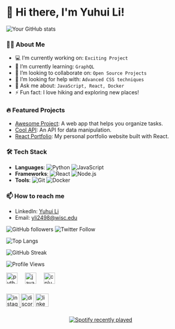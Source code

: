 ###
# 👋 Hi there, I'm Yuhui Li!


![Your GitHub stats](https://github-readme-stats.vercel.app/api?username=johndoe&show_icons=true&theme=radical)

### 👨‍💻 About Me
- 💻 I’m currently working on: `Exciting Project`
- 🌱 I’m currently learning: `GraphQL`
- 👯 I’m looking to collaborate on: `Open Source Projects`
- 🤔 I’m looking for help with: `Advanced CSS techniques`
- 💬 Ask me about: `JavaScript, React, Docker`
- ⚡ Fun fact: I love hiking and exploring new places!

### 🔥 Featured Projects
- [Awesome Project](https://github.com/johndoe/awesome-project): A web app that helps you organize tasks.
- [Cool API](https://github.com/johndoe/cool-api): An API for data manipulation.
- [React Portfolio](https://github.com/johndoe/react-portfolio): My personal portfolio website built with React.

### 🛠 Tech Stack
- **Languages**: ![Python](https://img.shields.io/badge/Python-3670A0?style=for-the-badge&logo=python&logoColor=ffdd54) ![JavaScript](https://img.shields.io/badge/JavaScript-323330?style=for-the-badge&logo=javascript&logoColor=F7DF1E)
- **Frameworks**: ![React](https://img.shields.io/badge/React-20232A?style=for-the-badge&logo=react&logoColor=61DAFB) ![Node.js](https://img.shields.io/badge/Node.js-43853D?style=for-the-badge&logo=node.js&logoColor=white)
- **Tools**: ![Git](https://img.shields.io/badge/-Git-F05032?style=for-the-badge&logo=git&logoColor=white) ![Docker](https://img.shields.io/badge/Docker-2496ED?style=for-the-badge&logo=docker&logoColor=white)

### 📫 How to reach me
- LinkedIn: [Yuhui Li]((https://www.linkedin.com/in/yuhuili2026/))
- Email: [yli2498@wisc.edu](mailto:johndoe@example.com)

![GitHub followers](https://img.shields.io/github/followers/johndoe?style=social) ![Twitter Follow](https://img.shields.io/twitter/follow/johndoe?style=social)

![Top Langs](https://github-readme-stats.vercel.app/api/top-langs/?username=johndoe&layout=compact&theme=radical)

![GitHub Streak](https://github-readme-streak-stats.herokuapp.com/?user=johndoe&theme=radical)

![Profile Views](https://komarev.com/ghpvc/?username=johndoe&color=blueviolet)

<div align="left">
  <img src="https://cdn.jsdelivr.net/gh/devicons/devicon/icons/python/python-original.svg" height="30" alt="python logo"  />
  <img width="12" />
  <img src="https://cdn.jsdelivr.net/gh/devicons/devicon/icons/java/java-original.svg" height="30" alt="java logo"  />
  <img width="12" />
  <img src="https://cdn.jsdelivr.net/gh/devicons/devicon/icons/cplusplus/cplusplus-original.svg" height="30" alt="cplusplus logo"  />
</div>

###

<div align="left">
  <a href="https://www.instagram.com/_yuhuili_/" target="_blank">
    <img src="https://img.shields.io/static/v1?message=Instagram&logo=instagram&label=&color=E4405F&logoColor=white&labelColor=&style=for-the-badge" height="35" alt="instagram logo"  />
  </a>
  <img src="https://img.shields.io/static/v1?message=Discord&logo=discord&label=&color=7289DA&logoColor=white&labelColor=&style=for-the-badge" height="35" alt="discord logo"  />
  <a href="https://www.linkedin.com/in/yuhuili2026/" target="_blank">
    <img src="https://img.shields.io/static/v1?message=LinkedIn&logo=linkedin&label=&color=0077B5&logoColor=white&labelColor=&style=for-the-badge" height="35" alt="linkedin logo"  />
  </a>
</div>

###

<div align="center">
  <a href="https://open.spotify.com/user/31jvd4thnxbscp6ufhkvmc6f3biy">
    <img src="https://spotify-recently-played-readme.vercel.app/api?user=31jvd4thnxbscp6ufhkvmc6f3biy&count=3&unique=false" alt="Spotify recently played"  />
  </a>
</div>

###
